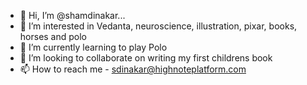 - 👋 Hi, I’m @shamdinakar...
- 👀 I’m interested in Vedanta, neuroscience, illustration, pixar, books, horses and polo 
- 🌱 I’m currently learning to play Polo
- 💞️ I’m looking to collaborate on writing my first childrens book
- 📫 How to reach me - sdinakar@highnoteplatform.com

<!---
shamdinakar/shamdinakar is a ✨ special ✨ repository because its `README.md` (this file) appears on your GitHub profile.
You can click the Preview link to take a look at your changes.
--->
